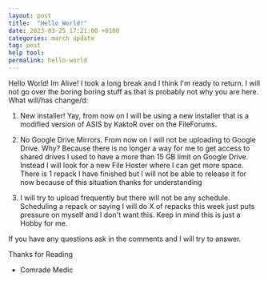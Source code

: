 ```yaml
---
layout: post
title:  "Hello World!"
date: 2023-03-25 17:21:00 +0100
categories: march update
tag: post
help tool:                                                                                               |
permalink: hello-world
---
```


Hello World! Im Alive! I took a long break and I think I'm ready to return. I will not go over the boring
boring stuff as that is probably not why you are here. What will/has change/d: 
1) New installer! Yay, from now on I will be using a new installer that is a modified version of ASIS by 
KaktoR over on the FileForums.

2) No Google Drive Mirrors. From now on I will not be uploading to Google Drive. Why? Because there is no longer
a way for me to get access to shared drives I used to have a more than 15 GB limit on Google Drive. Instead
I will look for a new File Hoster where I can get more space. There is 1 repack I have finished but I will
not be able to release it for now because of this situation thanks for understanding

3) I will try to upload frequently but there will not be any schedule. Scheduling a repack or saying I will
do X of repacks this week just puts pressure on myself and I don't want this. Keep in mind this is just a 
Hobby for me.

If you have any questions ask in the comments and I will try to answer.

Thanks for Reading

- Comrade Medic
